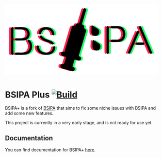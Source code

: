 # ![BSIPA](docs/images/banner_dark.svg)

# BSIPA Plus [![Build](https://github.com/checksumdev/BSIPAPlus/workflows/Build/badge.svg)](https://github.com/ChecksumDev/BSIPAPlus)

BSIPA+ is a fork of [BSIPA](https://github.com/nike4613/BeatSaber-IPA-Reloaded) that aims to fix some niche issues with BSIPA and add some new features.

This project is currently in a very early stage, and is not ready for use yet.

## Documentation
You can find documentation for BSIPA+ [here](https://checksumdev.github.io/BSIPAPlus/).
